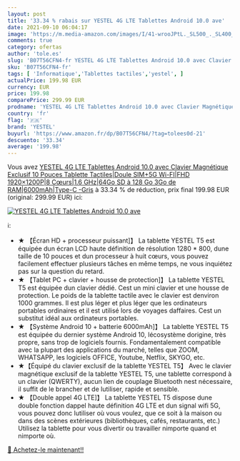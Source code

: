 ```yaml
---
layout: post
title: '33.34 % rabais sur YESTEL 4G LTE Tablettes Android 10.0 ave'
date: 2021-09-10 06:04:17
image: 'https://m.media-amazon.com/images/I/41-wrooJPtL._SL500_._SL400_.jpg'
comments: true
category: ofertas
author: 'tole.es'
slug: 'B07T56CFN4-fr YESTEL 4G LTE Tablettes Android 10.0 avec Clavier...'
sku: 'B07T56CFN4-fr'
tags: [ 'Informatique','Tablettes tactiles','yestel', ]
actualPrice: 199.98 EUR
currency: EUR
price: 199.98
comparePrice: 299.99 EUR
prodname: 'YESTEL 4G LTE Tablettes Android 10.0 avec Clavier Magnétique Exclusif 10 Pouces Tablette Tactiles|Doule SIM+5G Wi-FI|FHD 1920×1200P|8 Cœurs|1.6 GHz|64Go SD à 128 Go   3Go de RAM|6000mAh|Type-C -Gris'
country: 'fr'
flag: '🇫🇷'
brand: 'YESTEL'
buyurl: 'https://www.amazon.fr/dp/B07T56CFN4/?tag=tolees0d-21'
descuento: '33.34'
average: '199.98'
---
```


Vous avez [YESTEL 4G LTE Tablettes Android 10.0 avec Clavier Magnétique Exclusif 10 Pouces Tablette Tactiles|Doule SIM+5G Wi-FI|FHD 1920×1200P|8 Cœurs|1.6 GHz|64Go SD à 128 Go   3Go de RAM|6000mAh|Type-C -Gris](https://www.amazon.fr/dp/B07T56CFN4/?tag=tolees0d-21)  à  33.34 % de réduction, prix final  199.98 EUR (original: 299.99 EUR) ici:

[![YESTEL 4G LTE Tablettes Android 10.0 ave](https://m.media-amazon.com/images/I/41-wrooJPtL._SL500_._SL400_.jpg)](https://www.amazon.fr/dp/B07T56CFN4/?tag=tolees0d-21)

ℹ️:

- ★ 【Écran HD + processeur puissant]】 La tablette YESTEL T5 est équipée dun écran LCD haute définition de résolution 1280 * 800, dune taille de 10 pouces et dun processeur à huit cœurs, vous pouvez facilement effectuer plusieurs tâches en même temps, ne vous inquiétez pas sur la question du retard.
- ★ 【Tablet PC + clavier + housse de protection]】 La tablette YESTEL T5 est équipée dun clavier dédié. Cest un mini clavier et une housse de protection. Le poids de la tablette tactile avec le clavier est denviron 1000 grammes. Il est plus léger et plus léger que les ordinateurs portables ordinaires et il est utilisé lors de voyages daffaires. Cest un substitut idéal aux ordinateurs portables.
- ★ 【Système Android 10 + batterie 6000mAh]】 La tablette YESTEL T5 est équipée du dernier système Android 10, lécosystème dorigine, très propre, sans trop de logiciels fournis. Fondamentalement compatible avec la plupart des applications du marché, telles que ZOOM, WHATSAPP, les logiciels OFFICE, Youtube, Netflix, SKYGO, etc.
- ★【Équipé du clavier exclusif de la tablette YESTEL T5】 Avec le clavier magnétique exclusif de la tablette YESTEL T5, une tablette correspond à un clavier (QWERTY), aucun lien de couplage Bluetooth nest nécessaire, il suffit de le brancher et de lutiliser, rapide et sensible.
- ★ 【Double appel 4G LTE]】 La tablette YESTEL T5 dispose dune double fonction dappel haute définition 4G LTE et dun signal wifi 5G, vous pouvez donc lutiliser où vous voulez, que ce soit à la maison ou dans des scènes extérieures (bibliothèques, cafés, restaurants, etc.) Utilisez la tablette pour vous divertir ou travailler nimporte quand et nimporte où.

[🛒 Achetez-le maintenant!!](https://www.amazon.fr/dp/B07T56CFN4/?tag=tolees0d-21)

